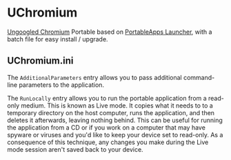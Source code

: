 # UChromium

[Ungoogled Chromium](https://github.com/ungoogled-software/ungoogled-chromium-windows) Portable based on [PortableApps Launcher](https://portableapps.com/apps/development/portableapps.com_launcher), with a batch file for easy install / upgrade.

## UChromium.ini

The `AdditionalParameters` entry allows you to pass additional command-line
parameters to the application.

The `RunLocally` entry allows you to run the portable application from a read-
only medium. This is known as Live mode. It copies what it needs to to a
temporary directory on the host computer, runs the application, and then
deletes it afterwards, leaving nothing behind. This can be useful for running
the application from a CD or if you work on a computer that may have spyware or
viruses and you'd like to keep your device set to read-only. As a consequence
of this technique, any changes you make during the Live mode session aren't
saved back to your device.

